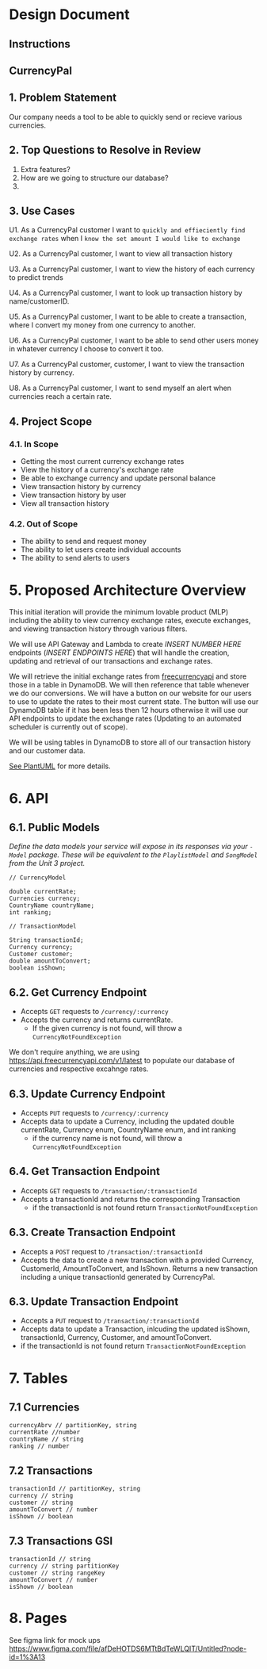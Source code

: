 # Design Document

## Instructions

## CurrencyPal

## 1. Problem Statement

Our company needs a tool to be able to quickly send or recieve various currencies.

## 2. Top Questions to Resolve in Review

1. Extra features?
2. How are we going to structure our database?
3. 

## 3. Use Cases

U1. As a CurrencyPal customer I want to `quickly and effieciently find exchange rates` when I `know the set amount I would like to exchange`

U2. As a CurrencyPal customer, I want to view all transaction history

U3. As a CurrencyPal customer, I want to view the history of each currency to predict trends

U4. As a CurrencyPal customer, I want to look up transaction history by name/customerID.

U5. As a CurrencyPal customer, I want to be able to create a transaction, where I convert my money from one currency to another.

U6. As a CurrencyPal customer, I want to be able to send other users money in whatever currency I choose to convert it too.

U7. As a CurrencyPal customer, customer, I want to view the transaction history by currency.

U8. As a CurrencyPal customer, I want to send myself an alert when currencies reach a certain rate.

## 4. Project Scope


### 4.1. In Scope

* Getting the most current currency exchange rates
* View the history of a currency's exchange rate
* Be able to exchange currency and update personal balance
* View transaction history by currency
* View transaction history by user
* View all transaction history

### 4.2. Out of Scope

* The ability to send and request money
* The ability to let users create individual accounts
* The ability to send alerts to users

# 5. Proposed Architecture Overview
This initial iteration will provide the minimum lovable product (MLP) including the ability to view currency exchange rates, execute exchanges, and viewing transaction history through various filters.

We will use API Gateway and Lambda to create *INSERT NUMBER HERE* endpoints (*INSERT ENDPOINTS HERE*) that will handle the creation, updating and retrieval of our transactions and exchange rates.

We will retrieve the initial exchange rates from [freecurrencyapi](https://freecurrencyapi.com/) and store those in a table in DynamoDB.  We will then reference that table whenever we do our conversions.  We will have a button on our website for our users to use to update the rates to their most current state.  The button will use our DynamoDB table if it has been less then 12 hours otherwise it will use our API endpoints to update the exchange rates (Updating to an automated scheduler is currently out of scope).

We will be using tables in DynamoDB to store all of our transaction history and our customer data.

[See PlantUML](currencyConverterCD.puml) for more details.


# 6. API

## 6.1. Public Models

_Define the data models your service will expose in its responses via your *`-Model`* package. These will be equivalent to the *`PlaylistModel`* and *`SongModel`* from the Unit 3 project._
```
// CurrencyModel

double currentRate;
Currencies currency;
CountryName countryName;
int ranking;

// TransactionModel

String transactionId;
Currency currency;
Customer customer;
double amountToConvert;
boolean isShown;
```


## 6.2. Get Currency Endpoint
* Accepts `GET` requests to `/currency/:currency`
* Accepts the currency  and returns currentRate.
    * If the given currency is not found, will throw a
      `CurrencyNotFoundException`

We don't require anything, we are using https://api.freecurrencyapi.com/v1/latest to populate our database of currencies and respective excahnge rates.

## 6.3. Update Currency Endpoint
* Accepts `PUT` requests to `/currency/:currency`
* Accepts data to update a Currency, including the updated double currentRate, Currency enum, CountryName enum, and int ranking
  * if the currency name is not found, will throw a `CurrencyNotFoundException`
## 6.4. Get Transaction Endpoint
* Accepts `GET` requests to `/transaction/:transactionId`
* Accepts a transactionId and returns the corresponding Transaction
   * if the transactionId is not found return `TransactionNotFoundException`

## 6.3. Create Transaction Endpoint
* Accepts a `POST` request to `/transaction/:transactionId`
* Accepts the data to create a new transaction with a provided Currency, CustomerId, AmountToConvert, and IsShown.  Returns a new transaction including a unique transactionId generated by CurrencyPal.

## 6.3. Update Transaction Endpoint
* Accepts a `PUT` request to `/transaction/:transactionId`
* Accepts data to update a Transaction, inlcuding the updated isShown, transactionId, Currency, Customer, and amountToConvert.
*   if the transactionId is not found return `TransactionNotFoundException`


# 7. Tables

## 7.1 Currencies 
```
currencyAbrv // partitionKey, string
currentRate //number
countryName // string
ranking // number
```

## 7.2 Transactions
```
transactionId // partitionKey, string
currency // string
customer // string
amountToConvert // number
isShown // boolean
```

## 7.3 Transactions GSI
```
transactionId // string
currency // string partitionKey
customer // string rangeKey
amountToConvert // number
isShown // boolean
```
# 8. Pages

See figma link for mock ups
https://www.figma.com/file/afDeHOTDS6MTtBdTeWLQIT/Untitled?node-id=1%3A13
